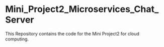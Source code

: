 # Mini_Project2_Microservices_Chat_Server
This Repository contains the code for the Mini Project2 for cloud computing.

